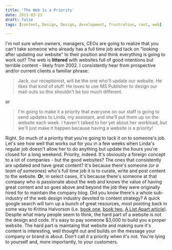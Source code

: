 ```yaml
---
title: 'The Web Is a Priority'
date: 2011-03-23
draft: false
tags: [content, Design, Design, development, frustration, rant, web]

---
```


I'm not sure when owners, managers, CEOs are going to realize that you can't take someone who already has a full time job and tack on "looking after updating our website" to their position and think everything is going to work out? The web is **littered** with websites full of good intentions but terrible content - likely from 2002. I consistently hear from prospective and/or current clients a familiar phrase:

> Jack, our receptionist, will be the one who'll update our website. He likes that kind of stuff. He loves to use MS Publisher to design our mail-outs so this shouldn't be too much different.

or

> I'm going to make it a priority that everyone on our staff is going to send updates to Linda, my assistant, and she'll put them up on the website each week. I haven't talked to her yet about her workload, but we'll just make it happen because having a website is a priority!

Right. So much of a priority that you're going to tack it on to someone's job. Let's see how well that works out for you in a few weeks when Linda's regular job doesn't allow her to do anything but update the hours you're closed for a long weekend. Priority, indeed. It's obviously a foreign concept to a lot of companies - but the good websites? The ones that consistently are updated and have great content? It's because there's someone _(or a team of someones_) who's full time job it is to curate, write and post content to the website. **Or**, in select cases, it's because there's someone at that company who is passionate about the web and knows the value of having great content and so goes above and beyond the job they were originally hired for to maintain the company blog. Did you know there's a whole sub-industry of the web design industry devoted to content strategy? A quick google search will turn up a bunch of great resources, most pointing back in some way to Kritina Halvorson (i.e. [book one](http://www.abookapart.com/products/the-elements-of-content-strategy), [book two](http://www.contentstrategy.com/), [A List Apart article](http://www.alistapart.com/articles/thedisciplineofcontentstrategy/)). Despite what many people seem to think, the hard part of a website is not the design and code. It's easy to pay someone $3,000 to build you a proper website. The hard part is maintaing that website and making sure it's content is interesting, well thought out and builds on the message your company or brand is about. Don't call it a priority when it's not. You're lying to yourself and, more importantly, to your customers.